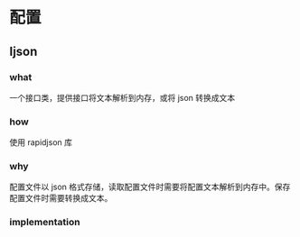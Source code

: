 # 配置
## Ijson
### what
一个接口类，提供接口将文本解析到内存，或将 json 转换成文本
### how
使用 rapidjson 库
### why
配置文件以 json 格式存储，读取配置文件时需要将配置文本解析到内存中。保存配置文件时需要转换成文本。
### implementation
